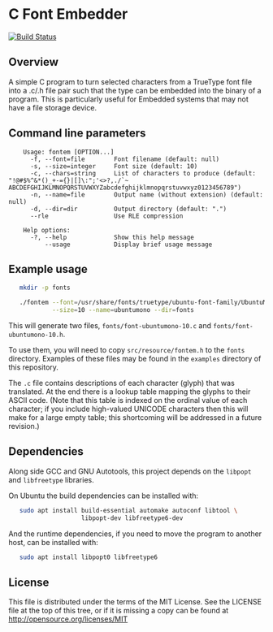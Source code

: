 C Font Embedder
===============

[![Build Status](https://travis-ci.org/chrisy/fontem.svg?branch=master)](https://travis-ci.org/chrisy/fontem)

Overview
--------

A simple C program to turn selected characters from a TrueType font file into
a .c/.h file pair such that the type can be embedded into the binary of a
program. This is particularly useful for Embedded systems that may not have a
file storage device.


Command line parameters
-----------------------

```
    Usage: fontem [OPTION...]
      -f, --font=file        Font filename (default: null)
      -s, --size=integer     Font size (default: 10)
      -c, --chars=string     List of characters to produce (default: "!@#$%^&*()_+-={}|[]\:";'<>?,./`~ ABCDEFGHIJKLMNOPQRSTUVWXYZabcdefghijklmnopqrstuvwxyz0123456789")
      -n, --name=file        Output name (without extension) (default: null)
      -d, --dir=dir          Output directory (default: ".")
      --rle                  Use RLE compression

    Help options:
      -?, --help             Show this help message
          --usage            Display brief usage message
```


Example usage
-------------

```bash
   mkdir -p fonts

   ./fontem --font=/usr/share/fonts/truetype/ubuntu-font-family/UbuntuMono-B.ttf \
            --size=10 --name=ubuntumono --dir=fonts
```

This will generate two files, `fonts/font-ubuntumono-10.c` and
`fonts/font-ubuntumono-10.h`.

To use them, you will need to copy `src/resource/fontem.h` to the `fonts`
directory. Examples of these files may be found in the `examples` directory of
this repository.

The `.c` file contains descriptions of each character (glyph) that was
translated. At the end there is a lookup table mapping the glyphs to their
ASCII code. (Note that this table is indexed on the ordinal value of each
character; if you include high-valued UNICODE characters then this will make
for a large empty table; this shortcoming will be addressed in a future
revision.)


Dependencies
------------

Along side GCC and GNU Autotools, this project depends on the `libpopt` and
`libfreetype` libraries.

On Ubuntu the build dependencies can be installed with:

```bash
   sudo apt install build-essential automake autoconf libtool \
                    libpopt-dev libfreetype6-dev
```

And the runtime dependencies, if you need to move the program to another host,
can be installed with:

```bash
   sudo apt install libpopt0 libfreetype6
```


License
-------

This file is distributed under the terms of the MIT License. See the LICENSE
file at the top of this tree, or if it is missing a copy can be found at
http://opensource.org/licenses/MIT

